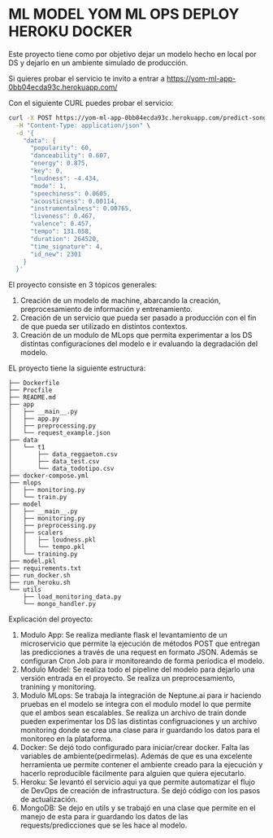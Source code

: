 # ML MODEL YOM ML OPS DEPLOY HEROKU DOCKER

Este proyecto tiene como por objetivo dejar un modelo hecho en local por DS y dejarlo en un ambiente simulado de producción.

Si quieres probar el servicio te invito a entrar a https://yom-ml-app-0bb04ecda93c.herokuapp.com/

Con el siguiente CURL puedes probar el servicio:

```sh
curl -X POST https://yom-ml-app-0bb04ecda93c.herokuapp.com/predict-song \
  -H "Content-Type: application/json" \
  -d '{
    "data": {
      "popularity": 60,
      "danceability": 0.607,
      "energy": 0.875,
      "key": 0,
      "loudness": -4.434,
      "mode": 1,
      "speechiness": 0.0605,
      "acousticness": 0.00114,
      "instrumentalness": 0.00765,
      "liveness": 0.467,
      "valence": 0.457,
      "tempo": 131.058,
      "duration": 264520,
      "time_signature": 4,
      "id_new": 2301
    }
  }'
```

El proyecto consiste en 3 tópicos generales:
1. Creación de un modelo de machine, abarcando la creación, preprocesamiento de información y entrenamiento.
2. Creación de un servicio que pueda ser pasado a producción con el fin de que pueda ser utilizado en distintos contextos.
3. Creación de un modulo de MLops que permita experimentar a los DS distintas configuraciones del modelo e ir evaluando la degradación del modelo.

EL proyecto tiene la siguiente estructura:

```
├── Dockerfile
├── Procfile
├── README.md
├── app
│   ├── __main__.py
│   ├── app.py
│   ├── preprocessing.py
│   └── request_example.json
├── data
│   └── t1
│       ├── data_reggaeton.csv
│       ├── data_test.csv
│       └── data_todotipo.csv
├── docker-compose.yml
├── mlops
│   ├── monitoring.py
│   └── train.py
├── model
│   ├── __main__.py
│   ├── monitoring.py
│   ├── preprocessing.py
│   ├── scalers
│   │   ├── loudness.pkl
│   │   └── tempo.pkl
│   └── training.py
├── model.pkl
├── requirements.txt
├── run_docker.sh
├── run_heroku.sh
└── utils
    ├── load_monitoring_data.py
    └── mongo_handler.py
```

Explicación del proyecto: 
1. Modulo App: Se realiza mediante flask el levantamiento de un microservicio que permite la ejecución de métodos POST que entregan las predicciones a través de una request en formato JSON. Además se configuran Cron Job para ir monitoreando de forma períodica el modelo.
2. Modulo Model: Se realiza todo el pipeline del modelo para dejarlo una versión entrada en el proyecto. Se realiza un preprocesamiento, tranining y monitoring.
3. Modulo MLops: Se trabaja la integración de Neptune.ai para ir haciendo pruebas en el modelo se integra con el modulo model lo que permite que el ambos sean escalables. Se realiza un archivo de train donde pueden experimentar los DS las distintas configruaciones y un archivo monitoring donde se crea una clase para ir guardando los datos para el monitoreo en la plataforma.
4. Docker: Se dejó todo configurado para iniciar/crear docker. Falta las variables de ambiente(pedirmelas). Además de que es una excelente herramienta ue permite contener el ambiente creado para la ejecución y
hacerlo reproducible fácilmente para alguien que quiera ejecutarlo.
5. Heroku: Se levantó el servicio aqui ya que permite automatizar el flujo de DevOps de creación de infrastructura. Se dejó código con los pasos de actualización. 
6. MongoDB: Se dejo en utils y se trabajó en una clase que permite en el manejo de esta para ir guardando los datos de las requests/predicciones que se les hace al modelo.
